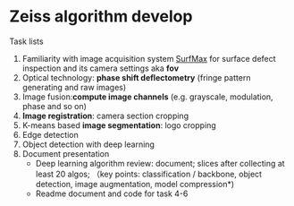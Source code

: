 # Zeiss algorithm develop

Task lists
1. Familiarity with image acquisition system [SurfMax](https://www.zeiss.com/metrology/products/systems/surface-defect-detection/surfmax-s.html) for surface defect inspection
   and its camera settings aka **fov** 
2. Optical technology: **phase shift deflectometry** (fringe pattern generating and raw images)
3. Image fusion:**compute image channels** (e.g. grayscale, modulation, phase and so on)
4. **Image registration**: camera section cropping
5. K-means based **image segmentation**: logo cropping
6. Edge detection
7. Object detection with deep learning
8. Document presentation
   - Deep learning algorithm review: document; slices after collecting at least 20 algos; （key points: classification / backbone, object detection, image augmentation, model compression*)
   - Readme document and code for task 4-6
